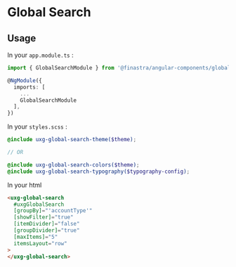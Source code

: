 # Global Search

## Usage

In your `app.module.ts` :

```ts
import { GlobalSearchModule } from '@finastra/angular-components/global-search';

@NgModule({
  imports: [
    ...
    GlobalSearchModule
  ],
})
```

In your `styles.scss` :

```scss
@include uxg-global-search-theme($theme);

// OR

@include uxg-global-search-colors($theme);
@include uxg-global-search-typography($typography-config);
```

In your html

```html
<uxg-global-search
  #uxgGlobalSearch
  [groupBy]="'accountType'"
  [showFilter]="true"
  [itemDivider]="false"
  [groupDivider]="true"
  [maxItems]="5"
  itemsLayout="row"
>
</uxg-global-search>
```
